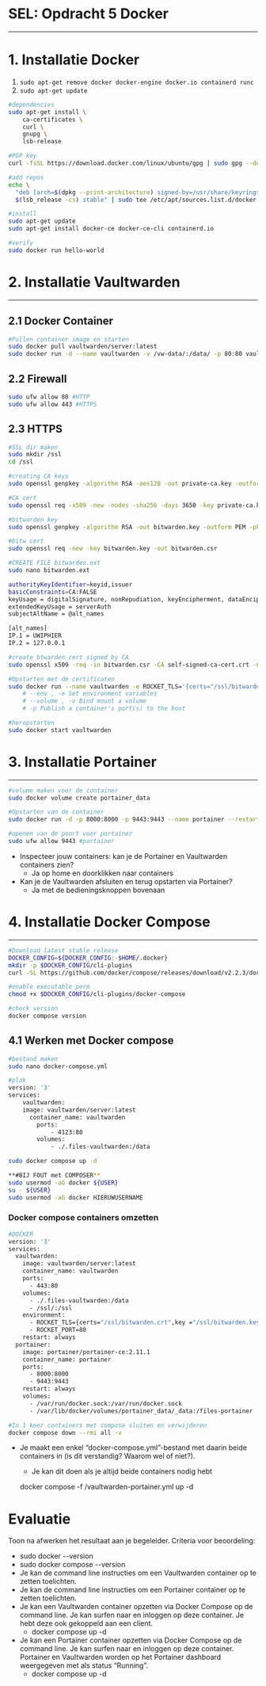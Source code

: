 # SEL: Opdracht 5 Docker

---

# 1. Installatie Docker

1. `sudo apt-get remove docker docker-engine docker.io containerd runc`
2. `sudo apt-get update`

```bash
#dependencies
sudo apt-get install \
    ca-certificates \
    curl \
    gnupg \
    lsb-release

#PGP key
curl -fsSL https://download.docker.com/linux/ubuntu/gpg | sudo gpg --dearmor -o /usr/share/keyrings/docker-archive-keyring.gpg

#add repos
echo \
  "deb [arch=$(dpkg --print-architecture) signed-by=/usr/share/keyrings/docker-archive-keyring.gpg] https://download.docker.com/linux/ubuntu \
  $(lsb_release -cs) stable" | sudo tee /etc/apt/sources.list.d/docker.list > /dev/null

#install
sudo apt-get update
sudo apt-get install docker-ce docker-ce-cli containerd.io

#verify
sudo docker run hello-world
```

# 2. Installatie Vaultwarden

---

## 2.1 Docker Container

```bash
#Pullen container image en starten
sudo docker pull vaultwarden/server:latest
sudo docker run -d --name vaultwarden -v /vw-data/:/data/ -p 80:80 vaultwarden/server:latest
```

## 2.2 Firewall

```bash
sudo ufw allow 80 #HTTP
sudo ufw allow 443 #HTTPS
```

## 2.3 HTTPS

```bash
#SSL dir maken
sudo mkdir /ssl
cd /ssl

#creating CA keys
sudo openssl genpkey -algorithm RSA -aes128 -out private-ca.key -outform PEM -pkeyopt rsa_keygen_bits:2048

#CA cert
sudo openssl req -x509 -new -nodes -sha256 -days 3650 -key private-ca.key -out self-signed-ca-cert.crt

#bitwarden key
sudo openssl genpkey -algorithm RSA -out bitwarden.key -outform PEM -pkeyopt rsa_keygen_bits:2048

#bitw cert
sudo openssl req -new -key bitwarden.key -out bitwarden.csr

#CREATE FILE bitwarden.ext
sudo nano bitwarden.ext

authorityKeyIdentifier=keyid,issuer
basicConstraints=CA:FALSE
keyUsage = digitalSignature, nonRepudiation, keyEncipherment, dataEncipherment
extendedKeyUsage = serverAuth
subjectAltName = @alt_names

[alt_names]
IP.1 = UWIPHIER
IP.2 = 127.0.0.1

#create btwarden cert signed by CA
sudo openssl x509 -req -in bitwarden.csr -CA self-signed-ca-cert.crt -CAkey private-ca.key -CAcreateserial -out bitwarden.crt -days 365 -sha256 -extfile bitwarden.ext

#Opstarten met de certificaten
sudo docker run --name vaultwarden -e ROCKET_TLS='{certs="/ssl/bitwarden.crt",key="/ssl/bitwarden.key"}' -v /ssl/:/ssl/ -v /vw-data/:/data/ -p 443:80 vaultwarden/server:latest
	# --env , -e Set environment variables
	# --volume , -v	Bind mount a volume
	# -p Publish a container's port(s) to the host

#heropstarten
sudo docker start vaultwarden
```

# 3. Installatie Portainer

---

```bash
#volume maken voor de container
sudo docker volume create portainer_data

#Opstarten van de container
sudo docker run -d -p 8000:8000 -p 9443:9443 --name portainer --restart=always -v /var/run/docker.sock:/var/run/docker.sock -v portainer_data:/files-portainer portainer/portainer-ce:2.11.1

#openen van de poort voor portainer
sudo ufw allow 9443 #portainer

```

- Inspecteer jouw containers: kan je de Portainer en Vaultwarden containers zien?
    - Ja op home en doorklikken naar containers
- Kan je de Vaultwarden afsluiten en terug opstarten via Portainer?
    - Ja met de bedieningsknoppen bovenaan

# 4. Installatie Docker Compose

---

```bash
#Download latest stable release
DOCKER_CONFIG=${DOCKER_CONFIG:-$HOME/.docker}
mkdir -p $DOCKER_CONFIG/cli-plugins
curl -SL https://github.com/docker/compose/releases/download/v2.2.3/docker-compose-linux-x86_64 -o $DOCKER_CONFIG/cli-plugins/docker-compose

#enable executable perm
chmod +x $DOCKER_CONFIG/cli-plugins/docker-compose

#check version
docker compose version
```

## 4.1 Werken met Docker compose

```bash
#bestand maken
sudo nano docker-compose.yml

#plak 
version: '3'
services:
    vaultwarden:
    image: vaultwarden/server:latest
	  container_name: vaultwarden
        ports:
            - 4123:80
        volumes:
            - ./.files-vaultwarden:/data

sudo docker compose up -d

**#BIJ FOUT met COMPOSER**
sudo usermod -aG docker ${USER}
su - ${USER}
sudo usermod -aG docker HIERUWUSERNAME
```

### Docker compose containers omzetten

```bash
#DOCKER 
version: '3'
services:
  vaultwarden:
    image: vaultwarden/server:latest
    container_name: vaultwarden
    ports:
      - 443:80
    volumes:
      - ./.files-vaultwarden:/data
      - /ssl/:/ssl
    environment:
      - ROCKET_TLS={certs="/ssl/bitwarden.crt",key ="/ssl/bitwarden.key"}
      - ROCKET_PORT=80
    restart: always
  portainer:
    image: portainer/portainer-ce:2.11.1
    container_name: portainer
    ports:
      - 8000:8000
      - 9443:9443
    restart: always
    volumes:
      - /var/run/docker.sock:/var/run/docker.sock
      - /var/lib/docker/volumes/portainer_data/_data:/files-portainer

#In 1 keer containers met compose sluiten en verwijderen
docker compose down --rmi all -v
```

- Je maakt een enkel “docker-compose.yml”-bestand met daarin beide containers in (is dit verstandig? Waarom wel of niet?).
    - Je kan dit doen als je altijd beide containers nodig hebt
    
    docker compose -f /vaultwarden-portainer.yml up -d
    

# Evaluatie

Toon na afwerken het resultaat aan je begeleider. Criteria voor beoordeling:

- sudo docker --version
- sudo docker compose --version
- Je kan de command line instructies om een Vaultwarden container op te zetten toelichten.
- Je kan de command line instructies om een Portainer container op te zetten toelichten.
- Je kan een Vaultwarden container opzetten via Docker Compose op de command line. Je kan surfen naar en inloggen op deze container. Je hebt deze ook gekoppeld aan een client.
    - docker compose up -d
- Je kan een Portainer container opzetten via Docker Compose op de command line. Je kan surfen naar en inloggen op deze container. Portainer en Vaultwarden worden op het Portainer dashboard weergegeven met als status “Running”.
    - docker compose up -d
